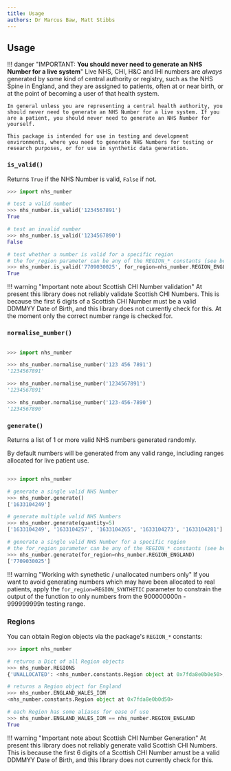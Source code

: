 ```yaml
---
title: Usage
authors: Dr Marcus Baw, Matt Stibbs
---
```


## Usage

!!! danger "IMPORTANT: **You should never need to generate an NHS Number for a live system**"
    Live NHS, CHI, H&C and IHI numbers are _always_ generated by some kind of central authority or registry, such as the NHS Spine in England, and they are assigned to patients, often at or near birth, or at the point of becoming a user of that health system.

    In general unless you are representing a central health authority, you should never need to generate an NHS Number for a live system. If you are a patient, you should never need to generate an NHS Number for yourself.

    This package is intended for use in testing and development environments, where you need to generate NHS Numbers for testing or research purposes, or for use in synthetic data generation.

### `is_valid()`

Returns `True` if the NHS Number is valid, `False` if not.

```python
>>> import nhs_number

# test a valid number
>>> nhs_number.is_valid('1234567891')
True

# test an invalid number
>>> nhs_number.is_valid('1234567890')
False

# test whether a number is valid for a specific region
# the for_region parameter can be any of the REGION_* constants (see below)
>>> nhs_number.is_valid('7709030025', for_region=nhs_number.REGION_ENGLAND)
True
```

!!! warning "Important note about Scottish CHI Number validation"
    At present this library does not reliably validate Scottish CHI Numbers. This is because the first 6 digits of a Scottish CHI Number must be a valid DDMMYY Date of Birth, and this library does not currently check for this. At the moment only the correct number range is checked for.

### `normalise_number()`

```python

>>> import nhs_number

>>> nhs_number.normalise_number('123 456 7891')
'1234567891'

>>> nhs_number.normalise_number('1234567891')
'1234567891'

>>> nhs_number.normalise_number('123-456-7890')
'1234567890'
```

### `generate()`

Returns a list of 1 or more valid NHS numbers generated randomly. 

By default numbers will be generated from any valid range, including ranges allocated for live patient use.

```python

>>> import nhs_number

# generate a single valid NHS Number
>>> nhs_number.generate()
['1633104249']

# generate multiple valid NHS Numbers
>>> nhs_number.generate(quantity=5)
['1633104249', '1633104257', '1633104265', '1633104273', '1633104281']

# generate a single valid NHS Number for a specific region
# the for_region parameter can be any of the REGION_* constants (see below)
>>> nhs_number.generate(for_region=nhs_number.REGION_ENGLAND)
['7709030025']
```

!!! warning "Working with synethetic / unallocated numbers only"
    If you want to avoid generating numbers which may have been allocated to real patients, apply the `for_region=REGION_SYNTHETIC` parameter to constrain the output of the function to only numbers from the 900000000n - 999999999n testing range.

### Regions

You can obtain Region objects via the package's `REGION_*` constants:

```python
>>> import nhs_number

# returns a Dict of all Region objects
>>> nhs_number.REGIONS
{'UNALLOCATED': <nhs_number.constants.Region object at 0x7fda8e0b0e50>, 'SCOTLAND': <nhs_number.constants.Region object at 0x7fda8e0b0d10>, 'NORTHERN_IRELAND': <nhs_number.constants.Region object at 0x7fda8e0b0d90>, 'ENGLAND_WALES_IOM': <nhs_number.constants.Region object at 0x7fda8e0b0d50>, 'RESERVED': <nhs_number.constants.Region object at 0x7fda8e0b0e90>, 'EIRE': <nhs_number.constants.Region object at 0x7fda8e0b0dd0>, 'SYNTHETIC': <nhs_number.constants.Region object at 0x7fda8e0b0e10>}

# returns a Region object for England
>>> nhs_number.ENGLAND_WALES_IOM
<nhs_number.constants.Region object at 0x7fda8e0b0d50>

# each Region has some aliases for ease of use
>>> nhs_number.ENGLAND_WALES_IOM == nhs_number.REGION_ENGLAND
True
```

!!! warning "Important note about Scottish CHI Number Generation"
    At present this library does not reliably generate valid Scottish CHI Numbers. This is because the first 6 digits of a Scottish CHI Number amust be a valid DDMMYY Date of Birth, and this library does not currently check for this.
